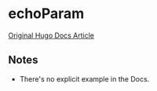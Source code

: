 # echoParam

[Original Hugo Docs Article](https://gohugo.io/functions/echoparam/)

## Notes

* There's no explicit example in the Docs.